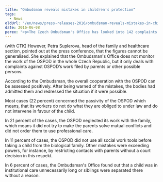 ```yaml
---
title: "Ombudsman reveals mistakes in children's protection"
tags:
  - News
oldUrl: "/en/news/press-releases-2016/ombudsman-reveals-mistakes-in-childrens-protection/"
date: 2016-06-08
perex: "<p>The Czech Ombudsman's Office has looked into 142 complaints against the bodies for social and legal protection of children (OSPOD) in the past two years and has found mistakes in 77 cases (54 percent).</p>"
---
```


<!-- imported from the old website -->

<p>(with CTK) However, Petra Suplerova, head of the family and healthcare section, pointed out at the press conference, that the figures cannot be generalised. She explained that the Ombudsman's Office does not monitor the work of the OSPOD in the whole Czech Republic, but it only deals with complaints against OSPOD‘s work filed by parents or other possible persons.</p> <p>According to the Ombudsman, the overall cooperation with the OSPOD can be assessed positively. After being warned of the mistakes, the bodies had admitted them and redressed the situation if it were possible.</p> <p>Most cases (22 percent) concerned the passivity of the OSPOD which means, that its workers do not do what they are obliged to under law and do not intervene in favour of the child.</p> <p>In 21 percent of the cases, the OSPOD neglected its work with the family, which means it did not try to make the parents solve mutual conflicts and did not order them to use professional care.</p> <p>In 11 percent of cases, the OSPOD did not use all social work tools before taking a child from the biological family. Other mistakes were exceeding powers, for instance, by restricting contacts with parents without a court decision in this respekt. </p> <p>In 6 percent of cases, the Ombudsman's Office found out that a child was in institutional care unnecessarily long or siblings were separated there without a reason.</p>
